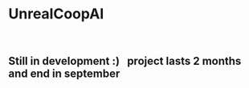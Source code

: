 # UnrealCoopAI  
&emsp;
&emsp;
  
## Still in development :)&nbsp;&nbsp;&nbsp;project lasts 2 months and end in september

